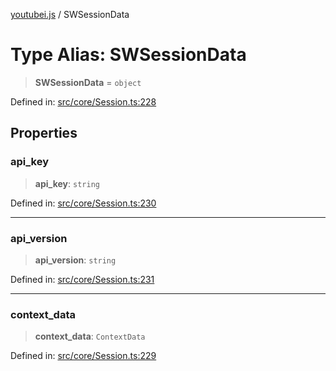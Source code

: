 [youtubei.js](../README.md) / SWSessionData

# Type Alias: SWSessionData

> **SWSessionData** = `object`

Defined in: [src/core/Session.ts:228](https://github.com/LuanRT/YouTube.js/blob/0733f60b57877f6b8b87dfd5cc6195b5085f5c09/src/core/Session.ts#L228)

## Properties

### api\_key

> **api\_key**: `string`

Defined in: [src/core/Session.ts:230](https://github.com/LuanRT/YouTube.js/blob/0733f60b57877f6b8b87dfd5cc6195b5085f5c09/src/core/Session.ts#L230)

***

### api\_version

> **api\_version**: `string`

Defined in: [src/core/Session.ts:231](https://github.com/LuanRT/YouTube.js/blob/0733f60b57877f6b8b87dfd5cc6195b5085f5c09/src/core/Session.ts#L231)

***

### context\_data

> **context\_data**: `ContextData`

Defined in: [src/core/Session.ts:229](https://github.com/LuanRT/YouTube.js/blob/0733f60b57877f6b8b87dfd5cc6195b5085f5c09/src/core/Session.ts#L229)
